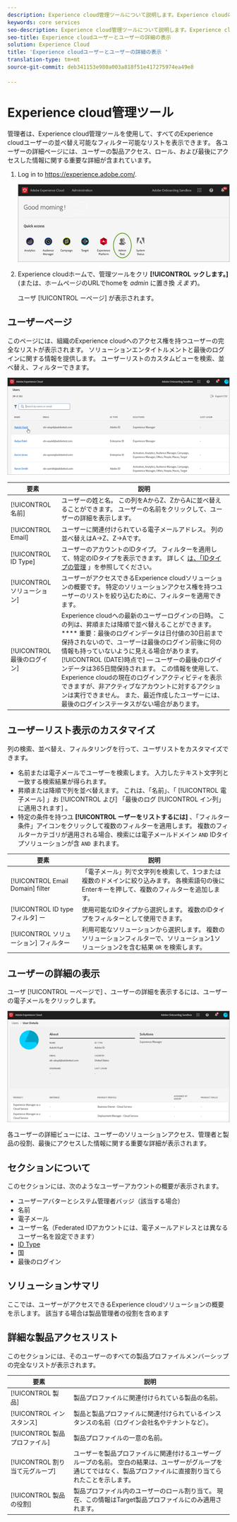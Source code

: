 ```yaml
---
description: Experience cloud管理ツールについて説明します。Experience cloudのすべてのユーザーの並べ替え可能なフィルター可能なリストが表示されます。
keywords: core services
seo-description: Experience cloud管理ツールについて説明します。Experience cloudのすべてのユーザーの並べ替え可能なフィルター可能なリストが表示されます。
seo-title: Experience cloudユーザーとユーザーの詳細の表示
solution: Experience Cloud
title: 'Experience cloudユーザーとユーザーの詳細の表示 '
translation-type: tm+mt
source-git-commit: deb341153e980a003a818f51e417275974ea49e8

---
```



# Experience cloud管理ツール

管理者は、Experience cloud管理ツールを使用して、すべてのExperience cloudユーザーの並べ替え可能なフィルター可能なリストを表示できます。 各ユーザーの詳細ページには、ユーザーの製品アクセス、ロール、および最後にアクセスした情報に関する重要な詳細が含まれています。  

1. Log in to <https://experience.adobe.com/>.

   ![](assets/admin-tool.png)

1. Experience cloudホームで、管理ツールをクリ **[!UICONTROL ックします。]** (または、ホームページのURLでhomeを _admin_ に置き換 _えます_)。

   ユーザ [!UICONTROL ーページ] が表示されます。

## ユーザーページ

このページには、組織のExperience cloudへのアクセス権を持つユーザーの完全なリストが表示されます。 ソリューションエンタイトルメントと最後のログインに関する情報を提供します。 ユーザーリストのカスタムビューを検索、並べ替え、フィルターできます。

![](assets/admin-tool-users.png)

| 要素 | 説明 |
|---|---|
| [!UICONTROL 名前] | ユーザーの姓と名。 この列をAからZ、ZからAに並べ替えることができます。 ユーザーの名前をクリックして、ユーザーの詳細を表示します。 |
| [!UICONTROL Email] | ユーザーに関連付けられている電子メールアドレス。 列の並べ替えはA->Z、Z->Aです。 |
| [!UICONTROL ID Type] | ユーザーのアカウントのIDタイプ。 フィルターを適用して、特定のIDタイプを表示できます。 詳しく [は、「IDタイプの管理](https://helpx.adobe.com/enterprise/using/identity.html) 」を参照してください。 |
| [!UICONTROL ソリューション] | ユーザーがアクセスできるExperience cloudソリューションの概要です。 特定のソリューションアクセス権を持つユーザーのリストを絞り込むために、フィルターを適用できます。 |
| [!UICONTROL 最後のログイン] | Experience cloudへの最新のユーザーログインの日時。 この列は、昇順または降順で並べ替えることができます。 <br> **** 重要：最後のログインデータは日付値の30日前まで保持されないので、ユーザーは最後のログイン前後に何の情報も持っていないように見える場合があります。 [!UICONTROL (DATE)時点で] — ユーザーの最後のログインデータは365日間保持されます。 この情報を使用して、Experience cloudの現在のログインアクティビティを表示できますが、非アクティブなアカウントに対するアクションは実行できません。 また、最近作成したユーザーには、最後のログインステータスがない場合があります。 |

## ユーザーリスト表示のカスタマイズ

列の検索、並べ替え、フィルタリングを行って、ユーザリストをカスタマイズできます。

* 名前または電子メールでユーザーを検索します。 入力したテキスト文字列と一致する検索結果が得られます。
* 昇順または降順で列を並べ替えます。 これは、「名前」、「 [!UICONTROL 電子メール] 」お [!UICONTROL よび] 「最後のログ [!UICONTROL イン列」に適用されます] 。
* 特定の条件を持つユ **[!UICONTROL ーザーをリストするには]** 、「フィルター条件」アイコンをクリックして複数のフィルターを適用します。 複数のフィルターカテゴリが適用される場合、検索には電子メールドメイン `AND` IDタイプソリューションが含 `AND` まれます。

| 要素 | 説明 |
|---------|----------|
| [!UICONTROL Email Domain] filter | 「電子メール」列で文字列を検索して、1つまたは複数のドメインに絞り込みます。 各検索語句の後にEnterキーを押して、複数のフィルターを追加します。 |
| [!UICONTROL ID typeフィルタ] ー | 使用可能なIDタイプから選択します。 複数のIDタイプをフィルターとして使用できます。 |
| [!UICONTROL ソリューション] フィルター | 利用可能なソリューションから選択します。 複数のソリューションフィルターで、ソリューション1ソリューション2を含む結果 `OR` を検索します。 |

## ユーザーの詳細の表示

ユーザ [!UICONTROL ーページで] 、ユーザーの詳細を表示するには、ユーザーの電子メールをクリックします。

![](assets/admin-tool-user-details.png)

各ユーザーの詳細ビューには、ユーザーのソリューションアクセス、管理者と製品の役割、最後にアクセスした情報に関する重要な詳細が表示されます。

## セクションについて

このセクションには、次のようなユーザーアカウントの概要が表示されます。

* ユーザーアバターとシステム管理者バッジ（該当する場合）
* 名前
* 電子メール
* ユーザー名（Federated IDアカウントには、電子メールアドレスとは異なるユーザー名を設定できます）
* [ID Type](https://helpx.adobe.com/enterprise/using/identity.html)
* 国
* 最後のログイン

## ソリューションサマリ

ここでは、ユーザーがアクセスできるExperience cloudソリューションの概要を示します。 該当する場合は製品管理者の役割を含めます

## 詳細な製品アクセスリスト

このセクションには、そのユーザーのすべての製品プロファイルメンバーシップの完全なリストが表示されます。

| 要素 | 説明 |
|---------|----------|
| [!UICONTROL 製品] | 製品プロファイルに関連付けられている製品の名前。 |
| [!UICONTROL インスタンス] | 製品と製品プロファイルに関連付けられているインスタンスの名前（ログイン会社名やテナントなど）。 |
| [!UICONTROL 製品プロファイル] | 製品プロファイルの一意の名前。 |
| [!UICONTROL 割り当て元グループ] | ユーザーを製品プロファイルに関連付けるユーザーグループの名前。 空白の結果は、ユーザーがグループを通じてではなく、製品プロファイルに直接割り当てられたことを示します。 |
| [!UICONTROL 製品の役割] | 製品プロファイル内のユーザーのロール割り当て。 現在、この情報はTarget製品プロファイルにのみ適用されます。 |
